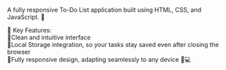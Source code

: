 A fully responsive To-Do List application built using HTML, CSS, and JavaScript. 🎯

🔑 Key Features:<br>
🔹Clean and intuitive interface <br>
🔹Local Storage integration, so your tasks stay saved even after closing the browser <br>
🔹Fully responsive design, adapting seamlessly to any device 📱💻

